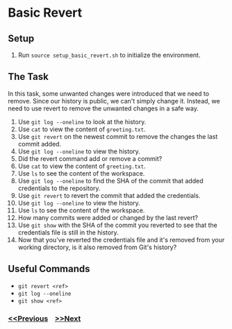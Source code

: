 # Basic Revert

## Setup

1. Run `source setup_basic_revert.sh` to initialize the environment.

## The Task

In this task, some unwanted changes were introduced that we need to remove. Since our history is public, we can't simply change it. Instead, we need to use revert to remove the unwanted changes in a safe way.

1. Use `git log --oneline` to look at the history.
2. Use `cat` to view the content of `greeting.txt`.
3. Use `git revert` on the newest commit to remove the changes the last commit added.
4. Use `git log --oneline` to view the history.
5. Did the revert command add or remove a commit?
6. Use `cat` to view the content of `greeting.txt`.
7. Use `ls` to see the content of the workspace.
8. Use `git log --oneline` to find the SHA of the commit that added credentials to the repository.
9. Use `git revert` to revert the commit that added the credentials.
10. Use `git log --oneline` to view the history.
11. Use `ls` to see the content of the workspace.
12. How many commits were added or changed by the last revert?
13. Use `git show` with the SHA of the commit you reverted to see that the credentials file is still in the history.
14. Now that you've reverted the credentials file and it's removed from your working directory, is it also removed from Git's history?

## Useful Commands

- `git revert <ref>`
- `git log --oneline`
- `git show <ref>`

### [<<Previous](8-branch-rebase.md) &nbsp;&nbsp; [>>Next](10-reset.md)
